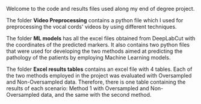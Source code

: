 Welcome to the code and results files used along my end of degree project.



The folder **Video Preprocessing** contains a python file which I used for preprocessing the vocal cords' videos by using different techniques.

The folder **ML models** has all the excel files obtained from DeepLabCut with the coordinates of the predicted markers. It also contains two python files that were used for developing the two methods aimed at predicting the pathology of the patients by employing Machine Learning models.

The folder **Excel results tables** contains an excel file with 4 tables. Each of the two methods employed in the project was evaluated with Oversampled and Non-Oversampled data. Therefore, there is one table containing the results of each scenario: Method 1 with Oversampled and Non-Oversampled data, and the same with the second method.
